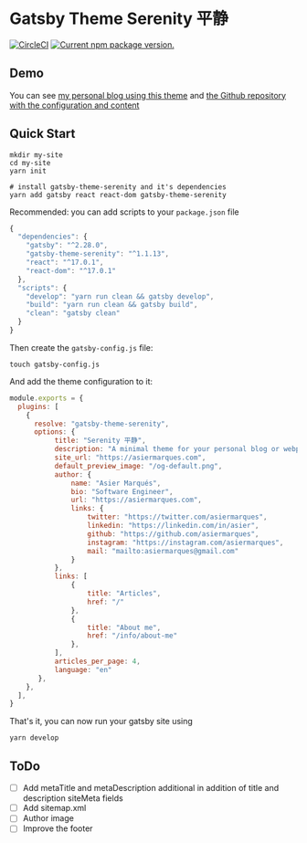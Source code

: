 # Gatsby Theme Serenity 平静


[![CircleCI](https://circleci.com/gh/asiermarques/gatsby-theme-serenity.svg?style=svg)](https://circleci.com/gh/asiermarques/gatsby-theme-serenity) 
[![Current npm package version.](https://img.shields.io/npm/v/gatsby-theme-serenity.svg)](https://www.npmjs.com/package/gatsby-theme-serenity)

## Demo

You can see [my personal blog using this theme](https://asiermarques-serenity-theme.netlify.app) and 
[the Github repository with the configuration and content](https://github.com/asiermarques/website/tree/serenity-beta)


## Quick Start

```shell
mkdir my-site
cd my-site
yarn init

# install gatsby-theme-serenity and it's dependencies
yarn add gatsby react react-dom gatsby-theme-serenity
```

Recommended: you can add scripts to your `package.json` file

```javascript
{
  "dependencies": {
    "gatsby": "^2.28.0",
    "gatsby-theme-serenity": "^1.1.13",
    "react": "^17.0.1",
    "react-dom": "^17.0.1"
  },
  "scripts": {
    "develop": "yarn run clean && gatsby develop",
    "build": "yarn run clean && gatsby build",
    "clean": "gatsby clean"
  }
}
```

Then create the `gatsby-config.js` file:

```shell
touch gatsby-config.js
```

And add the theme configuration to it:

```javascript
module.exports = {
  plugins: [
    {
      resolve: "gatsby-theme-serenity",
      options: {
           title: "Serenity 平静",
           description: "A minimal theme for your personal blog or webpage",
           site_url: "https://asiermarques.com",
           default_preview_image: "/og-default.png",
           author: {
               name: "Asier Marqués",
               bio: "Software Engineer",
               url: "https://asiermarques.com",
               links: {
                   twitter: "https://twitter.com/asiermarques",
                   linkedin: "https://linkedin.com/in/asier",
                   github: "https://github.com/asiermarques",
                   instagram: "https://instagram.com/asiermarques",
                   mail: "mailto:asiermarques@gmail.com"
               }
           },
           links: [
               {
                   title: "Articles",
                   href: "/"
               },
               {
                   title: "About me",
                   href: "/info/about-me"
               },
           ],
           articles_per_page: 4,
           language: "en"
       },
    },
  ],
}
```

That's it, you can now run your gatsby site using

```shell
yarn develop
```

## ToDo

- [ ] Add metaTitle and metaDescription additional in addition of title and description siteMeta fields
- [ ] Add sitemap.xml
- [ ] Author image
- [ ] Improve the footer